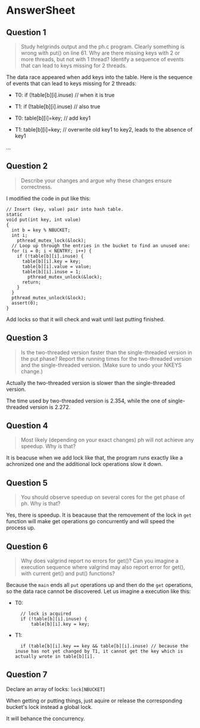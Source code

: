 # AnswerSheet

## Question 1

> Study helgrinds output and the ph.c program. Clearly something is wrong with put() on line 61. Why are there missing keys with 2 or more threads, but not with 1 thread? Identify a sequence of events that can lead to keys missing for 2 threads.

The data race appeared when add keys into the table. Here is the sequence of events that can lead to keys missing for 2 threads:

- T0: if (!table[b][i].inuse)   // when it is true

- T1: if (!table[b][i].inuse)   // also true

- T0: table[b][i]=key;          // add key1

- T1: table[b][i]=key;          // overwrite old key1 to key2, leads to the absence of key1

...

## Question 2

> Describe your changes and argue why these changes ensure correctness.

I modified the code in put like this:

    // Insert (key, value) pair into hash table.  
    static 
    void put(int key, int value)
    {
      int b = key % NBUCKET;
      int i;
        pthread_mutex_lock(&lock);
      // Loop up through the entries in the bucket to find an unused one:
      for (i = 0; i < NENTRY; i++) {
        if (!table[b][i].inuse) {
          table[b][i].key = key;
          table[b][i].value = value;
          table[b][i].inuse = 1;
            pthread_mutex_unlock(&lock);
          return;
        }
      }
      pthread_mutex_unlock(&lock);
      assert(0);
    }

Add locks so that it will check and wait until last putting finished.

## Question 3

> Is the two-threaded version faster than the single-threaded version in the put phase? Report the running times for the two-threaded version and the single-threaded version. (Make sure to undo your NKEYS change.)

Actually the two-threaded version is slower than the single-threaded version.

The time used by two-threaded version is 2.354, while the one of single-threaded version is 2.272.

## Question 4

> Most likely (depending on your exact changes) ph will not achieve any speedup. Why is that?

It is beacuse when we add lock like that, the program runs exactly like a achronized one and the additional lock operations slow it down.

## Question 5

> You should observe speedup on several cores for the get phase of ph. Why is that?

Yes, there is speedup. It is beacause that the removement of the lock in `get` function will make get operations go concurrently and will speed the process up.

## Question 6

> Why does valgrind report no errors for get()? Can you imagine a execution sequence where valgrind may also report error for get(), with current get() and put() functions?

Because the `main` ends all `put` operations up and then do the `get` operations, so the data race cannot be discovered. Let us imagine a execution like this:

- T0: 

        // lock is acquired
        if (!table[b][i].inuse) {
            table[b][i].key = key;

- T1:

        if (table[b][i].key == key && table[b][i].inuse) // because the inuse has not yet changed by T1, it cannot get the key which is actually wrote in table[b][i].

## Question 7

Declare an array of locks: `lock[NBUCKET]`

When getting or putting things, just aquire or release the corresponding bucket's lock instead a global lock.

It will behance the concurrency.
